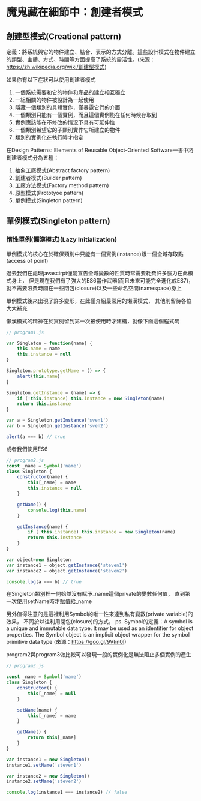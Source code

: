 # 魔鬼藏在細節中：創建者模式

## 創建型模式(Creational pattern)

定義：將系統與它的物件建立、結合、表示的方式分離。這些設計模式在物件建立的類型、主體、方式、時間等方面提高了系統的靈活性。(來源：https://zh.wikipedia.org/wiki/創建型模式)

如果你有以下症狀可以使用創建者模式

1. 一個系統需要和它的物件和產品的建立相互獨立
2. 一組相關的物件被設計為一起使用
3. 隱藏一個類別的具體實作，僅暴露它們的介面
4. 一個類別只能有一個實例，而且這個實例能在任何時候存取到
5. 實例應該能在不修改的情況下具有可延伸性
6. 一個類別希望它的子類別實作它所建立的物件
7. 類別的實例化在執行時才指定

在Design Patterns: Elements of Reusable Object-Oriented Software一書中將創建者模式分為五種：

1. 抽象工廠模式(Abstract factory pattern)
2. 創建者模式(Builder pattern)
3. 工廠方法模式(Factory method pattern)
4. 原型模式(Prototyoe pattern)
5. 單例模式(Singleton pattern)

## 單例模式(Singleton pattern)

### 惰性單例(懶漢模式)(Lazy Initialization)

單例模式的核心在於確保類別中只能有一個實例(instance)跟一個全域存取點(access of point)

過去我們在處理javascirpt僅能宣告全域變數的性質時常需要耗費許多腦力在此模式身上，
但是現在我們有了強大的ES6當作武器(而且未來可能完全進化成ES7)，
就不需要浪費時間在一些閉包(closure)以及一些命名空間(namespace)身上

單例模式後來出現了許多變形，在此僅介紹最常用的懶漢模式，
其他則留待各位大大補充

懶漢模式的精神在於實例留到第一次被使用時才建構，就像下面這個程式碼

```javascript
// program1.js

var Singleton = function(name) {
    this.name = name
    this.instance = null
}

Singleton.prototype.getName = () => {
    alert(this.name)
}

Singleton.getInstance = (name) => {
    if (!this.instance) this.instance = new Singleton(name)
    return this.instance
}

var a = Singleton.getInstance('sven1')
var b = Singleton.getInstance('sven2')

alert(a === b) // true
```

或者我們使用ES6

```javascript
// program2.js
const _name = Symbol('name')
class Singleton {
    constructor(name) {
        this[_name] = name
        this.instance = null
    }

    getName() {
        console.log(this.name)
    }

    getInstance(name) {
        if (!this.instance) this.instance = new Singleton(name)
        return this.instance
    }
}

var object=new Singleton
var instance1 = object.getInstance('steven1')
var instance2 = object.getInstance('steven2')

console.log(a === b) // true
```
在Singleton類別裡一開始並沒有賦予_name這個private的變數任何值，
直到第一次使用setName時才賦值給_name

另外值得注意的是這裡利用Symbol的唯一性來達到私有變數(private variable)的效果，
不同於以往利用閉包(closure)的方式，
ps. Symbol的定義：A symbol is a unique and immutable data type. 
It may be used as an identifier for object properties. 
The Symbol object is an implicit object wrapper for the symbol primitive data type
(來源：https://goo.gl/9Vkn0I)

program2與program3做比較可以發現一般的實例化是無法阻止多個實例的產生

```javascript
// program3.js

const _name = Symbol('name')
class Singleton {
    constructor() {
        this[_name] = null
    }

    setName(name) {
        this[_name] = name
    }

    getName() {
        return this[_name]
    }
}

var instance1 = new Singleton()
instance1.setName('steven1')

var instance2 = new Singleton()
instance2.setName('steven2')

console.log(instance1 === instance2) // false
```

